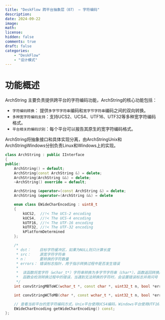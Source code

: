 ```yaml
---
title: "DeskFlow 跨平台抽象层（07） — 字符编码"
description: 
date: 2024-09-22
image: 
math: 
license: 
hidden: false
comments: true
draft: false
categories:
    - "DeskFlow"
    - "设计模式"
---
```




# **功能概述**
ArchString 主要负责提供跨平台的字符编码功能，ArchString的核心功能包括：  
- `字符编码转换`： 提供`多字节字符串`编码和`宽字节字符串`编码之间的双向转换。  
- `多种宽字符编码支持`：支持UCS2、UCS4、UTF16、UTF32等多种宽字符编码格式。  
- `平台相关的编码识别`：每个平台可以报告其原生的宽字符编码格式。    

ArchString将抽象接口和具体实现分离，由ArchStringUnix和ArchStringWindows分别负责Linux和Windows上的实现。  
```cpp
class ArchString : public IInterface
{
public:
    ArchString() = default;
    ArchString(const ArchString &) = delete;
    ArchString(ArchString &&) = delete;
    ~ArchString() override = default;

    ArchString &operator=(const ArchString &) = delete;
    ArchString &operator=(ArchString &&) = delete

    enum class EWideCharEncoding : uint8_t
    {
        kUCS2,  //!< The UCS-2 encoding
        kUCS4,  //!< The UCS-4 encoding
        kUTF16, //!< The UTF-16 encoding
        kUTF32, //!< The UTF-32 encoding
        kPlatformDetermined
    };

    /*
     * dst：    目标字符缓冲区，如果为NULL则只计算长度
     * src：    源宽字符字符串
     * n：      要转换的字符数量
     * errors： 错误标志指针，用于指示转换过程中是否发生错误
     *
     *  该函数将宽字符（wchar_t*）字符串转换为多字节字符串（char*），函数返回转换后的字节数。 
     *  函数会检测转换过程中的错误，当遇到无法转换的字符时，会设置错误标志并用问号（'?'）替代无效字符。
     */
    int convStringMBToWC(wchar_t *, const char *, uint32_t n, bool *errors) const;

    int convStringWCToMB(char *, const wchar_t *, uint32_t n, bool *errors) const;

    // 查看当前平台的宽字符编码方式，Unix平台使用UCS4编码，Windows平台使用UTF16编码
    EWideCharEncoding getWideCharEncoding() const;
};
```


